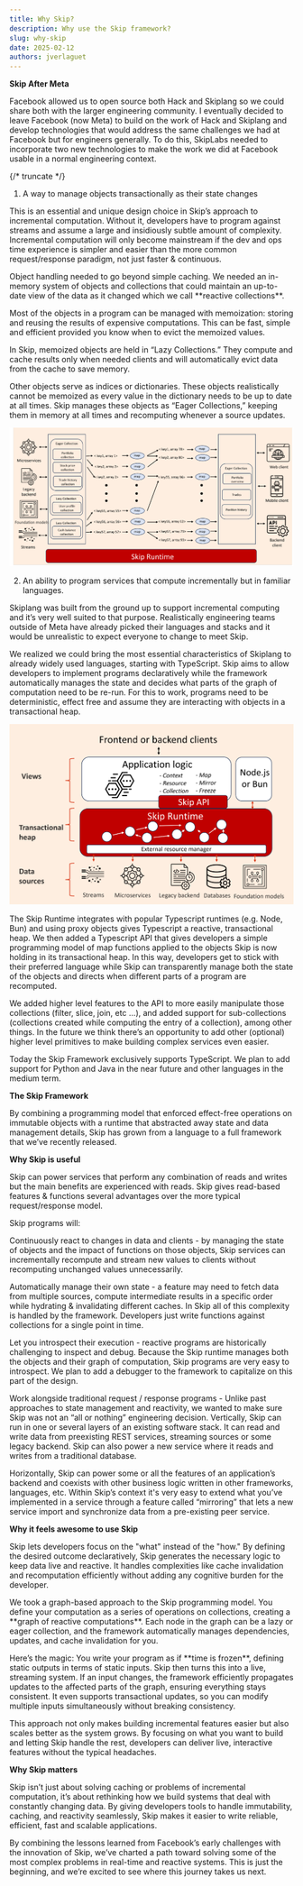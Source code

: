 ```yaml
---
title: Why Skip?
description: Why use the Skip framework?
slug: why-skip
date: 2025-02-12
authors: jverlaguet
---
```


**Skip After Meta**

Facebook allowed us to open source both Hack and Skiplang so we could share both with the larger engineering community.  I eventually decided to leave Facebook (now Meta) to build on the work of Hack and Skiplang and develop technologies that would address the same challenges we had at Facebook but for engineers generally.  To do this, SkipLabs needed to incorporate two new technologies to make the work we did at Facebook usable in a normal engineering context.

{/* truncate */}

1. A way to manage objects transactionally as their state changes

This is an essential and unique design choice in Skip’s approach to incremental computation.  Without it, developers have to program against streams and assume a large and insidiously subtle amount of complexity.  Incremental computation will only become mainstream if the dev and ops time experience is simpler and easier than the more common request/response paradigm, not just faster & continuous.

Object handling needed to go beyond simple caching.  We needed an in-memory system of objects and collections that could maintain an up-to-date view of the data as it changed which we call \*\*reactive collections\*\*.

Most of the objects in a program can be managed with memoization: storing and reusing the results of expensive computations.  This can be fast, simple and efficient provided you know when to evict the memoized values.

In Skip, memoized objects are held in “Lazy Collections.” They compute and cache results only when needed clients and will automatically evict data from the cache to save memory.

Other objects serve as indices or dictionaries. These objects realistically cannot be memoized as every value in the dictionary needs to be up to date at all times.  Skip manages these objects as “Eager Collections,” keeping them in memory at all times and recomputing whenever a source updates.

![Skip runtime internals diagram](./assets/why_skip_runtime_diagram.png)

2. An ability to program services that compute incrementally but in familiar languages.

Skiplang was built from the ground up to support incremental computing and it’s very well suited to that purpose.  Realistically engineering teams outside of Meta have already picked their languages and stacks and it would be unrealistic to expect everyone to change to meet Skip.

We realized we could bring the most essential characteristics of Skiplang to already widely used languages, starting with TypeScript.  Skip aims to allow developers to implement programs declaratively while the framework automatically manages the state and decides what parts of the graph of computation need to be re-run.  For this to work, programs need to be deterministic, effect free and assume they are interacting with objects in a transactional heap.

![Skip runtime application stack](./assets/why_skip_stack_diagram.png)

The Skip Runtime integrates with popular Typescript runtimes (e.g. Node, Bun) and using proxy objects gives Typescript a reactive, transactional heap.  We then added a Typescript API that gives developers a simple programming model of map functions applied to the objects Skip is now holding in its transactional heap.  In this way, developers get to stick with their preferred language while Skip can transparently manage both the state of the objects and directs when different parts of a program are recomputed.

We added higher level features to the API to more easily manipulate those collections (filter, slice, join, etc ...), and added support for sub-collections (collections created while computing the entry of a collection), among other things.  In the future we think there’s an opportunity to add other (optional) higher level primitives to make building complex services even easier.

Today the Skip Framework exclusively supports TypeScript.  We plan to add support for Python and Java in the near future and other languages in the medium term.

**The Skip Framework**

By combining a programming model that enforced effect-free operations on immutable objects with a runtime that abstracted away state and data management details, Skip has grown from a language to a full framework that we’ve recently released.

**Why Skip is useful**

Skip can power services that perform any combination of reads and writes but the main benefits are experienced with reads.  Skip gives read-based features & functions several advantages over the more typical request/response model.

Skip programs will:

Continuously react to changes in data and clients \- by managing the state of objects and the impact of functions on those objects, Skip services can incrementally recompute and stream new values to clients without recomputing unchanged values unnecessarily.

Automatically manage their own state \- a feature may need to fetch data from multiple sources, compute intermediate results in a specific order while hydrating & invalidating different caches.  In Skip all of this complexity is handled by the framework.  Developers just write functions against collections for a single point in time.

Let you introspect their execution \- reactive programs are historically challenging to inspect and debug.  Because the Skip runtime manages both the objects and their graph of computation, Skip programs are very easy to introspect.  We plan to add a debugger to the framework to capitalize on this part of the design.

Work alongside traditional request / response programs \- Unlike past approaches to state management and reactivity, we wanted to make sure Skip was not an “all or nothing” engineering decision.  Vertically, Skip can run in one or several layers of an existing software stack. It can read and write data from preexisting REST services, streaming sources or some legacy backend.  Skip can also power a new service where it reads and writes from a traditional database.

Horizontally, Skip can power some or all the features of an application’s backend and coexists with other business logic written in other frameworks, languages, etc.  Within Skip’s context it's very easy to extend what you’ve implemented in a service through a feature called “mirroring” that lets a new service import and synchronize data from a pre-existing peer service.

**Why it feels awesome to use Skip**

Skip lets developers focus on the "what" instead of the "how." By defining the desired outcome declaratively, Skip generates the necessary logic to keep data live and reactive. It handles complexities like cache invalidation and recomputation efficiently without adding any cognitive burden for the developer.

We took a graph-based approach to the Skip programming model. You define your computation as a series of operations on collections, creating a \*\*graph of reactive computations\*\*. Each node in the graph can be a lazy or eager collection, and the framework automatically manages dependencies, updates, and cache invalidation for you.

Here’s the magic: You write your program as if \*\*time is frozen\*\*, defining static outputs in terms of static inputs.  Skip then turns this into a live, streaming system. If an input changes, the framework efficiently propagates updates to the affected parts of the graph, ensuring everything stays consistent. It even supports transactional updates, so you can modify multiple inputs simultaneously without breaking consistency.

This approach not only makes building incremental features easier but also scales better as the system grows. By focusing on what you want to build and letting Skip handle the rest, developers can deliver live, interactive features without the typical headaches.

**Why Skip matters**

Skip isn’t just about solving caching or problems of incremental computation, it’s about rethinking how we build systems that deal with constantly changing data. By giving developers tools to handle immutability, caching, and reactivity seamlessly, Skip makes it easier to write reliable, efficient, fast and scalable applications.

By combining the lessons learned from Facebook’s early challenges with the innovation of Skip, we’ve charted a path toward solving some of the most complex problems in real-time and reactive systems. This is just the beginning, and we’re excited to see where this journey takes us next.
